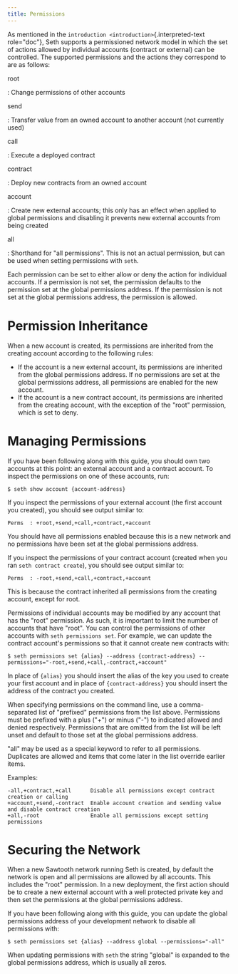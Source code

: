 ```yaml
---
title: Permissions
---
```


As mentioned in the `introduction <introduction>`{.interpreted-text
role="doc"}, Seth supports a permissioned network model in which the set
of actions allowed by individual accounts (contract or external) can be
controlled. The supported permissions and the actions they correspond to
are as follows:

root

:   Change permissions of other accounts

send

:   Transfer value from an owned account to another account (not
    currently used)

call

:   Execute a deployed contract

contract

:   Deploy new contracts from an owned account

account

:   Create new external accounts; this only has an effect when applied
    to global permissions and disabling it prevents new external
    accounts from being created

all

:   Shorthand for \"all permissions\". This is not an actual permission,
    but can be used when setting permissions with `seth`.

Each permission can be set to either allow or deny the action for
individual accounts. If a permission is not set, the permission defaults
to the permission set at the global permissions address. If the
permission is not set at the global permissions address, the permission
is allowed.

# Permission Inheritance

When a new account is created, its permissions are inherited from the
creating account according to the following rules:

-   If the account is a new external account, its permissions are
    inherited from the global permissions address. If no permissions are
    set at the global permissions address, all permissions are enabled
    for the new account.
-   If the account is a new contract account, its permissions are
    inherited from the creating account, with the exception of the
    \"root\" permission, which is set to deny.

# Managing Permissions

If you have been following along with this guide, you should own two
accounts at this point: an external account and a contract account. To
inspect the permissions on one of these accounts, run:

    $ seth show account {account-address}

If you inspect the permissions of your external account (the first
account you created), you should see output similar to:

    Perms  : +root,+send,+call,+contract,+account

You should have all permissions enabled because this is a new network
and no permissions have been set at the global permissions address.

If you inspect the permissions of your contract account (created when
you ran `seth contract create`), you should see output similar to:

    Perms  : -root,+send,+call,+contract,+account

This is because the contract inherited all permissions from the creating
account, except for root.

Permissions of individual accounts may be modified by any account that
has the \"root\" permission. As such, it is important to limit the
number of accounts that have \"root\". You can control the permissions
of other accounts with `seth permissions set`. For example, we can
update the contract account\'s permissions so that it cannot create new
contracts with:

    $ seth permissions set {alias} --address {contract-address} --permissions="-root,+send,+call,-contract,+account"

In place of `{alias}` you should insert the alias of the key you used to
create your first account and in place of `{contract-address}` you
should insert the address of the contract you created.

When specifying permissions on the command line, use a comma-separated
list of \"prefixed\" permissions from the list above. Permissions must
be prefixed with a plus (\"+\") or minus (\"-\") to indicated allowed
and denied respectively. Permissions that are omitted from the list will
be left unset and default to those set at the global permissions
address.

\"all\" may be used as a special keyword to refer to all permissions.
Duplicates are allowed and items that come later in the list override
earlier items.

Examples:

    -all,+contract,+call      Disable all permissions except contract creation or calling
    +account,+send,-contract  Enable account creation and sending value and disable contract creation
    +all,-root                Enable all permissions except setting permissions

# Securing the Network

When a new Sawtooth network running Seth is created, by default the
network is open and all permissions are allowed by all accounts. This
includes the \"root\" permission. In a new deployment, the first action
should be to create a new external account with a well protected private
key and then set the permissions at the global permissions address.

If you have been following along with this guide, you can update the
global permissions address of your development network to disable all
permissions with:

    $ seth permissions set {alias} --address global --permissions="-all"

When updating permissions with `seth` the string \"global\" is expanded
to the global permissions address, which is usually all zeros.
